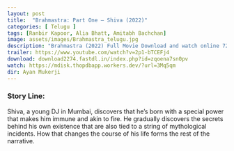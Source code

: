 ```yaml
---
layout: post
title:  "Brahmastra: Part One – Shiva (2022)"
categories: [ Telugu ]
tags: [Ranbir Kapoor, Alia Bhatt, Amitabh Bachchan]
image: assets/images/Brahmastra_telugu.jpg
description: "Brahmastra (2022) Full Movie Download and watch online 720p low file size 500 mb."
trailer: https://www.youtube.com/watch?v=2p1-bTCEFj4
download: download2274.fastdl.in/index.php?id=zqoena7sn0pv
watch: https://mdisk.thopdbapp.workers.dev/?url=3Mq5qm
dir: Ayan Mukerji
---
```


### Story Line:
Shiva, a young DJ in Mumbai, discovers that he’s born with a special power that makes him immune and akin to fire. He gradually discovers the secrets behind his own existence that are also tied to a string of mythological incidents. How that changes the course of his life forms the rest of the narrative.
